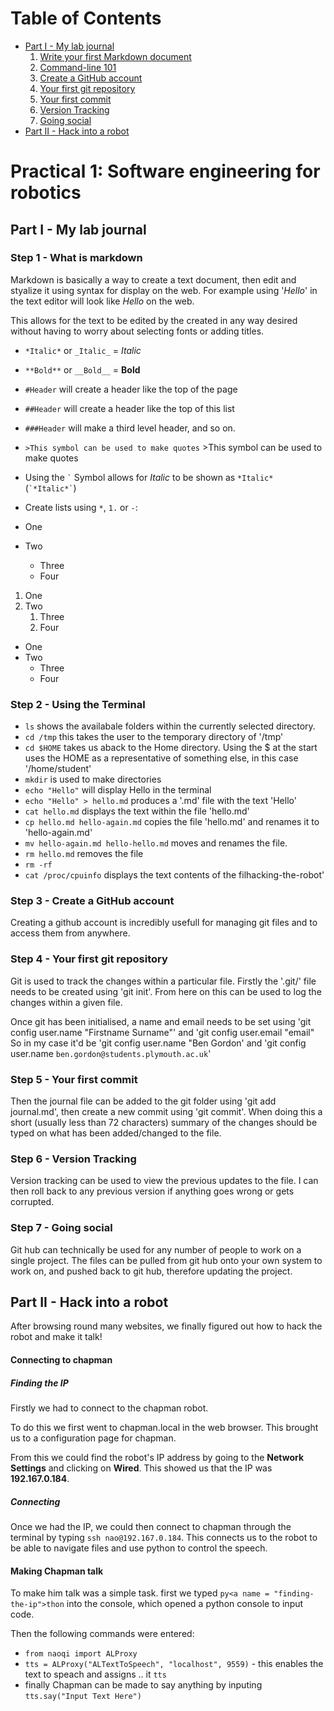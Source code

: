 Table of Contents
=================
* [Part I - My lab journal](#part-i)
  1. [Write your first Markdown document](#i-step-1)
  2. [Command-line 101](#i-step-2)
  3. [Create a GitHub account](#i-step-3)
  4. [Your first git repository](#i-step-4)
  5. [Your first commit](#i-step-5)
  6. [Version Tracking](#i-step-6)
  7. [Going social](#i-step-7)
* [Part II - Hack into a robot](#part-ii)

Practical 1: Software engineering for robotics
==============================================
Part I - My lab journal<a name = "part-i">
------------------------------------------
### Step 1 - What is markdown<a name = i-step-1>
Markdown is basically a way to create a text document, then edit and styalize it using syntax for display on the web.
For example using '*Hello*' in the text editor will look like *Hello* on the web.

This allows for the text to be edited by the created in any way desired without having to worry about selecting fonts or adding titles.

* `*Italic*` or `_Italic_` = *Italic*
* `**Bold**` or `__Bold__` = **Bold**
* `#Header` will create a header like the top of the page
* `##Header` will create a header like the top of this list
* `###Header` will make a third level header, and so on.
* `>This symbol can be used to make quotes` >This symbol can be used to make quotes
* Using the ``` ` ``` Symbol allows for *Italic* to be shown as `*Italic*` (``` `*Italic*` ```)
* Create lists using `*`, `1.` or `-`:

* One
* Two
	* Three
	* Four

1. One
2. Two
	1. Three
	2. Four

- One
- Two
	- Three
	- Four
  
### Step 2 - Using the Terminal<a name = i-step-2>
* `ls` shows the availabale folders within the currently selected directory.
* `cd /tmp` this takes the user to the temporary directory of '/tmp'
* `cd $HOME` takes us aback to the Home directory. Using the $ at the start uses the HOME as a representative of something else, 
in this case '/home/student'
* `mkdir` is used to make directories
* `echo "Hello"` will display Hello in the terminal
* `echo "Hello" > hello.md` produces a '.md' file with the text 'Hello'
* `cat hello.md` displays the text within the file 'hello.md'
* `cp hello.md hello-again.md` copies the file 'hello.md' and renames it to 'hello-again.md'
* `mv hello-again.md hello-hello.md` moves and renames the file.
* `rm hello.md` removes the file
* `rm -rf`
* `cat /proc/cpuinfo` displays the text contents of the filhacking-the-robot'

### Step 3 - Create a GitHub account<a name = i-step-3>
Creating a github account is incredibly usefull for managing git files and to access them from anywhere.

### Step 4 - Your first git repository<a name = i-step-4>
Git is used to track the changes within a particular file. Firstly the '.git/' file needs to be created using 'git init'. From here on 
this can be used to log the changes within a given file.

Once git has been initialised, a name and email needs to be set using 'git config user.name "Firstname Surname"' and 
'git config user.email "email"
So in my case it'd be 'git config user.name "Ben Gordon' and 'git config user.name `ben.gordon@students.plymouth.ac.uk`'

### Step 5 - Your first commit<a name = i-step-5>
Then the journal file can be added to the git folder using 'git add journal.md', then create a new commit using 'git commit'. 
When doing this a short (usually less than 72 characters) summary of the changes should be typed on what has been added/changed to 
the file.

### Step 6 - Version Tracking<a name = i-step-6>
Version tracking can be used to view the previous updates to the file. I can then roll back to any previous version if anything goes 
wrong or gets corrupted.

### Step 7 - Going social<a name = i-step-7>
Git hub can technically be used for any number of people to work on a single project. The files can be pulled from git hub
onto your own system to work on, and pushed back to git hub, therefore updating the project.

Part II - Hack into a robot<a name = "part-ii">
-----------------------------------------------
After browsing round many websites, we finally figured out how to hack the robot and make it talk!

#### Connecting to chapman<a name = "connecting-to-chapman">
##### Finding the IP<a name = "finding-the-ip">
Firstly we had to connect to the chapman robot.

To do this we first went to chapman.local in the web browser. This brought us to a configuration page for chapman.

From this we could find the robot's IP address by going to the **Network Settings** and clicking on **Wired**. This showed us that the IP was **192.167.0.184**.

##### Connecting<a name = "connecting">
Once we had the IP, we could then connect to chapman through the terminal by typing `ssh nao@192.167.0.184`. This connects us to the robot to be able to navigate files and use python to control the speech.

#### Making Chapman talk<a name = "making-chapman-talk">
To make him talk was a simple task. first we typed `py<a name = "finding-the-ip">thon` into the console, which opened a python console to input code.

Then the following commands were entered:
* `from naoqi import ALProxy`
* `tts = ALProxy("ALTextToSpeech", "localhost", 9559)` - this enables the text to speach and assigns
.. it `tts`
* finally Chapman can be made to say anything by inputing `tts.say("Input Text Here")`
